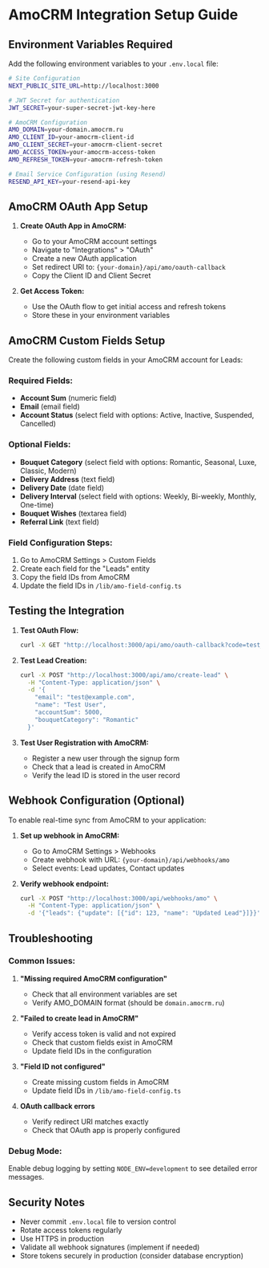 # AmoCRM Integration Setup Guide

## Environment Variables Required

Add the following environment variables to your `.env.local` file:

```bash
# Site Configuration
NEXT_PUBLIC_SITE_URL=http://localhost:3000

# JWT Secret for authentication
JWT_SECRET=your-super-secret-jwt-key-here

# AmoCRM Configuration
AMO_DOMAIN=your-domain.amocrm.ru
AMO_CLIENT_ID=your-amocrm-client-id
AMO_CLIENT_SECRET=your-amocrm-client-secret
AMO_ACCESS_TOKEN=your-amocrm-access-token
AMO_REFRESH_TOKEN=your-amocrm-refresh-token

# Email Service Configuration (using Resend)
RESEND_API_KEY=your-resend-api-key
```

## AmoCRM OAuth App Setup

1. **Create OAuth App in AmoCRM:**
   - Go to your AmoCRM account settings
   - Navigate to "Integrations" > "OAuth"
   - Create a new OAuth application
   - Set redirect URI to: `{your-domain}/api/amo/oauth-callback`
   - Copy the Client ID and Client Secret

2. **Get Access Token:**
   - Use the OAuth flow to get initial access and refresh tokens
   - Store these in your environment variables

## AmoCRM Custom Fields Setup

Create the following custom fields in your AmoCRM account for Leads:

### Required Fields:
- **Account Sum** (numeric field)
- **Email** (email field)
- **Account Status** (select field with options: Active, Inactive, Suspended, Cancelled)

### Optional Fields:
- **Bouquet Category** (select field with options: Romantic, Seasonal, Luxe, Classic, Modern)
- **Delivery Address** (text field)
- **Delivery Date** (date field)
- **Delivery Interval** (select field with options: Weekly, Bi-weekly, Monthly, One-time)
- **Bouquet Wishes** (textarea field)
- **Referral Link** (text field)

### Field Configuration Steps:
1. Go to AmoCRM Settings > Custom Fields
2. Create each field for the "Leads" entity
3. Copy the field IDs from AmoCRM
4. Update the field IDs in `/lib/amo-field-config.ts`

## Testing the Integration

1. **Test OAuth Flow:**
   ```bash
   curl -X GET "http://localhost:3000/api/amo/oauth-callback?code=test_code&state=test_state"
   ```

2. **Test Lead Creation:**
   ```bash
   curl -X POST "http://localhost:3000/api/amo/create-lead" \
     -H "Content-Type: application/json" \
     -d '{
       "email": "test@example.com",
       "name": "Test User",
       "accountSum": 5000,
       "bouquetCategory": "Romantic"
     }'
   ```

3. **Test User Registration with AmoCRM:**
   - Register a new user through the signup form
   - Check that a lead is created in AmoCRM
   - Verify the lead ID is stored in the user record

## Webhook Configuration (Optional)

To enable real-time sync from AmoCRM to your application:

1. **Set up webhook in AmoCRM:**
   - Go to AmoCRM Settings > Webhooks
   - Create webhook with URL: `{your-domain}/api/webhooks/amo`
   - Select events: Lead updates, Contact updates

2. **Verify webhook endpoint:**
   ```bash
   curl -X POST "http://localhost:3000/api/webhooks/amo" \
     -H "Content-Type: application/json" \
     -d '{"leads": {"update": [{"id": 123, "name": "Updated Lead"}]}}'
   ```

## Troubleshooting

### Common Issues:

1. **"Missing required AmoCRM configuration"**
   - Check that all environment variables are set
   - Verify AMO_DOMAIN format (should be `domain.amocrm.ru`)

2. **"Failed to create lead in AmoCRM"**
   - Verify access token is valid and not expired
   - Check that custom fields exist in AmoCRM
   - Update field IDs in the configuration

3. **"Field ID not configured"**
   - Create missing custom fields in AmoCRM
   - Update field IDs in `/lib/amo-field-config.ts`

4. **OAuth callback errors**
   - Verify redirect URI matches exactly
   - Check that OAuth app is properly configured

### Debug Mode:
Enable debug logging by setting `NODE_ENV=development` to see detailed error messages.

## Security Notes

- Never commit `.env.local` file to version control
- Rotate access tokens regularly
- Use HTTPS in production
- Validate all webhook signatures (implement if needed)
- Store tokens securely in production (consider database encryption)
